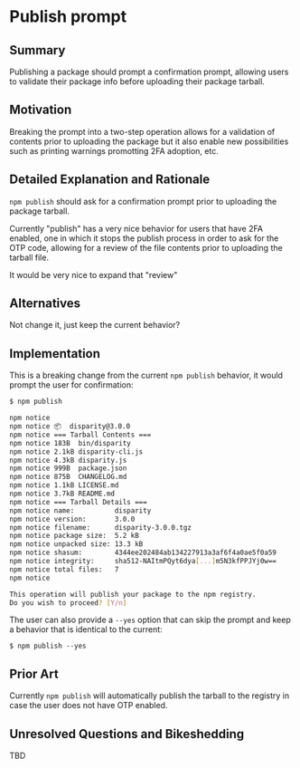 # Publish prompt

## Summary

Publishing a package should prompt a confirmation prompt, allowing users to validate their package info before uploading their package tarball.

## Motivation

Breaking the prompt into a two-step operation allows for a validation of contents prior to uploading the package but it also enable new possibilities such as printing warnings promotting 2FA adoption, etc.

## Detailed Explanation and Rationale

`npm publish` should ask for a confirmation prompt prior to uploading the package tarball.

Currently "publish" has a very nice behavior for users that have 2FA enabled, one in which it stops the publish process in order to ask for the OTP code, allowing for a review of the file contents prior to uploading the tarball file.

It would be very nice to expand that "review" 

## Alternatives

Not change it, just keep the current behavior?

## Implementation

This is a breaking change from the current `npm publish` behavior, it would prompt the user for confirmation:

```sh
$ npm publish

npm notice
npm notice 📦  disparity@3.0.0
npm notice === Tarball Contents ===
npm notice 183B  bin/disparity
npm notice 2.1kB disparity-cli.js
npm notice 4.3kB disparity.js
npm notice 999B  package.json
npm notice 875B  CHANGELOG.md
npm notice 1.1kB LICENSE.md
npm notice 3.7kB README.md
npm notice === Tarball Details ===
npm notice name:          disparity
npm notice version:       3.0.0
npm notice filename:      disparity-3.0.0.tgz
npm notice package size:  5.2 kB
npm notice unpacked size: 13.3 kB
npm notice shasum:        4344ee202484ab134227913a3af6f4a0ae5f0a59
npm notice integrity:     sha512-NAItmPQyt6dya[...]m5N3kfPPJYj0w==
npm notice total files:   7
npm notice

This operation will publish your package to the npm registry.
Do you wish to proceed? [Y/n]
```

The user can also provide a `--yes` option that can skip the prompt and keep a behavior that is identical to the current:

```
$ npm publish --yes
```

## Prior Art

Currently `npm publish` will automatically publish the tarball to the registry in case the user does not have OTP enabled.

## Unresolved Questions and Bikeshedding

TBD
